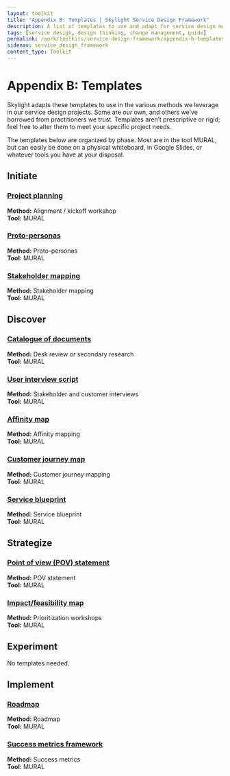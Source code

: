 ```yaml
---
layout: toolkit
title: "Appendix B: Templates | Skylight Service Design Framework"
description: A list of templates to use and adapt for service design methods.
tags: [service design, design thinking, change management, guide]
permalink: /work/toolkits/service-design-framework/appendix-b-templates/
sidenav: service_design_framework
content_type: Toolkit
---
```


# Appendix B: Templates

Skylight adapts these templates to use in the various methods we leverage in our service design projects. Some are our own, and others we’ve borrowed from practitioners we trust. Templates aren’t prescriptive or rigid; feel free to alter them to meet your specific project needs.

The templates below are organized by phase. Most are in the tool MURAL, but can easily be done on a physical whiteboard, in Google Slides, or whatever tools you have at your disposal.

## Initiate

### [Project planning](https://app.mural.co/t/skylight2171/m/skylight2171/1616616919235/d45e9ad265333254e5a81535dbf05848901b012c?sender=ubabac35f4785db237eae9972)

**Method:** Alignment / kickoff workshop
<br>
**Tool:** MURAL

### [Proto-personas](https://app.mural.co/t/skylight2171/m/skylight2171/1626192437600/a517a9bcb2268baad6dd19e950dd50b19df03a22?sender=ubabac35f4785db237eae9972)

**Method:** Proto-personas
<br>
**Tool:** MURAL

### [Stakeholder mapping](https://app.mural.co/t/skylight2171/m/skylight2171/1627396350498/3cc461eea8aa2be822b62646553454736fef1ea1?sender=ubabac35f4785db237eae9972)

**Method:** Stakeholder mapping
<br>
**Tool:** MURAL

## Discover

### [Catalogue of documents](https://docs.google.com/spreadsheets/d/1NpxJqESjlRBdEkz9kTxKbOGq0cabcDlm_Ks_Y_5_ykQ/edit?usp=sharing)

**Method:** Desk review or secondary research
<br>
**Tool:** MURAL

### [User interview script](https://methods.18f.gov/user-interview-script/)
**Method:** Stakeholder and customer interviews
<br>
**Tool:** MURAL

### [Affinity map](https://app.mural.co/t/skylight2171/m/skylight2171/1628006566360/e588c37188c7f835926d7a41315f9e36847465e1?sender=ubabac35f4785db237eae9972)
**Method:** Affinity mapping
<br>
**Tool:** MURAL

### [Customer journey map](https://app.mural.co/t/skylight2171/m/skylight2171/1627402102755/065817673e641f9494c278f59b5ef2a02aec5d32?sender=ubabac35f4785db237eae9972)

**Method:** Customer journey mapping
<br>
**Tool:** MURAL

### [Service blueprint](https://app.mural.co/t/skylight2171/m/skylight2171/1628018318419/55753f50a1c553b006530b1df0f019f67fa41cdd?sender=ubabac35f4785db237eae9972)
**Method:** Service blueprint
<br>
**Tool:** MURAL

## Strategize

### [Point of view (POV) statement](https://app.mural.co/t/skylight2171/m/skylight2171/1628018318419/55753f50a1c553b006530b1df0f019f67fa41cdd?sender=ubabac35f4785db237eae9972)
**Method:** POV statement
<br>
**Tool:** MURAL

### [Impact/feasibility map](https://app.mural.co/t/skylight2171/m/skylight2171/1615926332584/dbb5db898c1384a548e3dd936d48811239aa175d?sender=ubabac35f4785db237eae9972)

**Method:** Prioritization workshops
<br>
**Tool:** MURAL

## Experiment

No templates needed.

## Implement

### [Roadmap](https://app.mural.co/t/skylight2171/m/skylight2171/1616617530554/a12285ae24f1cca4d96b650ffb41dc13c1a63a8a?sender=ubabac35f4785db237eae9972)

**Method:** Roadmap
<br>
**Tool:** MURAL

### [Success metrics framework](https://app.mural.co/t/skylight2171/m/skylight2171/1626720093377/34d422bb760bac6046dd486d87a557e42108bb98?sender=ubabac35f4785db237eae9972)
**Method:** Success metrics
<br>
**Tool:** MURAL
